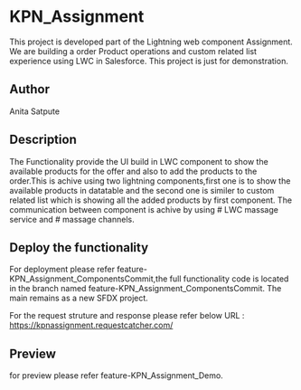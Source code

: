 # KPN_Assignment
This project is developed part of the Lightning web component Assignment. We are building a order Product operations and custom related list experience using LWC in Salesforce. This project is just for demonstration.

## Author
Anita Satpute

## Description
The Functionality provide the UI build in LWC component to show the available products for the offer and also to add the products to the order.This is achive using two lightning components,first one is to show the available products in datatable and the second one is similer to custom related list which is showing all the added products by first component. The communication between component is achive by using # LWC massage service and # massage channels.  

## Deploy the functionality

For deployment please refer feature-KPN_Assignment_ComponentsCommit,the full functionality code is located in the branch named feature-KPN_Assignment_ComponentsCommit. The main remains as a new SFDX project.

For the request struture and response please refer below URL :
https://kpnassignment.requestcatcher.com/

## Preview

for preview please refer feature-KPN_Assignment_Demo. 


  
